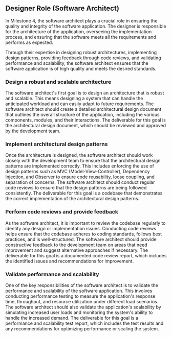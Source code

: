 ## Designer Role (Software Architect)

In Milestone 4, the software architect plays a crucial role in ensuring the quality and integrity of
the software application. The designer is responsible for the architecture of the application,
overseeing the implementation process, and ensuring that the software meets all the requirements
and performs as expected.

Through their expertise in designing robust architectures, implementing design patterns, providing
feedback through code reviews, and validating performance and scalability, the software architect
ensures that the software application is of high quality and meets the desired standards.

### Design a robust and scalable architecture

The software architect's first goal is to design an architecture that is robust and scalable. This
means designing a system that can handle the anticipated workload and can easily adapt to future
requirements. The software architect should create a detailed architectural design document that
outlines the overall structure of the application, including the various components, modules, and
their interactions. The deliverable for this goal is the architectural design document, which
should be reviewed and approved by the development team.

### Implement architectural design patterns

Once the architecture is designed, the software architect should work closely with the development
team to ensure that the architectural design patterns are implemented correctly. This includes
enforcing the use of design patterns such as MVC (Model-View-Controller), Dependency Injection, and
Observer to ensure code reusability, loose coupling, and separation of concerns. The software
architect should conduct regular code reviews to ensure that the design patterns are being followed
consistently. The deliverable for this goal is a codebase that demonstrates the correct
implementation of the architectural design patterns.

### Perform code reviews and provide feedback

As the software architect, it is important to review the codebase regularly to identify any design
or implementation issues. Conducting code reviews helps ensure that the codebase adheres to coding
standards, follows best practices, and is well-structured. The software architect should provide
constructive feedback to the development team on areas that need improvement and suggest
alternative approaches if necessary. The deliverable for this goal is a documented code review
report, which includes the identified issues and recommendations for improvement.

### Validate performance and scalability

One of the key responsibilities of the software architect is to validate the performance and
scalability of the software application. This involves conducting performance testing to measure
the application's response time, throughput, and resource utilization under different load
scenarios. The software architect should also validate the application's scalability by simulating
increased user loads and monitoring the system's ability to handle the increased demand. The
deliverable for this goal is a performance and scalability test report, which includes the test
results and any recommendations for optimizing performance or scaling the system.

